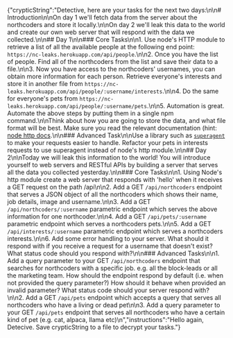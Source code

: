 {"crypticString":"Detective, here are your tasks for the next two days:\n\n# Introduction\n\nOn day 1 we'll fetch data from the server about the northcoders and store it locally.\n\nOn day 2 we'll leak this data to the world and create our own web server that will respond with the data we collected.\n\n## Day 1\n\n### Core Tasks\n\n1. Use node's HTTP module to retrieve a list of all the available people at the following end point: `https://nc-leaks.herokuapp.com/api/people`.\n\n2. Once you have the list of people. Find all of the northcoders from the list and save their data to a file.\n\n3. Now you have access to the northcoders' usernames, you can obtain more information for each person. Retrieve everyone's interests and store it in another file from `https://nc-leaks.herokuapp.com/api/people/:username/interests`.\n\n4. Do the same for everyone's pets from `https://nc-leaks.herokuapp.com/api/people/:username/pets`.\n\n5. Automation is great. Automate the above steps by putting them in a single npm command.\n\nThink about how you are going to store the data, and what file format will be best. Make sure you read the relevant documentation (hint: [node http docs](https://nodejs.org/api/http.html).\n\n### Advanced Task\n\nUse a library such as [`superagent`](https://github.com/visionmedia/superagent) to make your requests easier to handle. Refactor your pets in interests requests to use superagent instead of node's http module.\n\n## Day 2\n\nToday we will leak this information to the world! You will introduce yourself to web servers and RESTful APIs by building a server that serves all the data you collected yesterday.\n\n### Core Tasks\n\n1. Using Node's http module create a web server that responds with 'hello' when it receives a GET request on the path /api\n\n2. Add a GET `/api/northcoders` endpoint that serves a JSON object of all the northcoders which shows their name, job details, image and username.\n\n3. Add a GET `/api/northcoders/:username` parametric endpoint which serves the above information for one northcoder.\n\n4. Add a GET `/api/pets/:username` parametric endpoint which serves a northcoders pets.\n\n5. Add a GET `/api/interests/:username` parametric endpoint which serves a northcoders interests.\n\n6. Add some error handling to your server. What should it respond with if you receive a request for a username that doesn't exist? What status code should you respond with?\n\n### Advanced Tasks\n\n1. Add a query parameter to your GET `/api/northcoders` endpoint that searches for northcoders with a specific job. e.g. all the block-leads or all the marketing team. How should the endpoint respond by default (i.e. when not provided the query parameter?) How should it behave when provided an invalid parameter? What status code should your server respond with?\n\n2. Add a GET `/api/pets` endpoint which accepts a query that serves all northcoders who have a living or dead pet\n\n3. Add a query parameter to your GET `/api/pets` endpoint that serves all northcoders who have a certain kind of pet (e.g. cat, alpaca, llama etc)\n","instructions":"Hello again, Detecive. Save crypticString to a file to decrypt your tasks."}